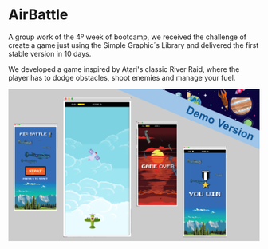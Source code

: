 # AirBattle

A group work of the 4º week of bootcamp, we received the challenge of create a game just using the Simple Graphic´s Library and delivered the first stable version in 10 days.

We developed a game inspired by Atari's classic River Raid, where the player has to dodge obstacles, shoot enemies and manage your fuel.

![alt text](https://github.com/gisellequarto/AirBattle/blob/dev/Demo%20Version.png)

